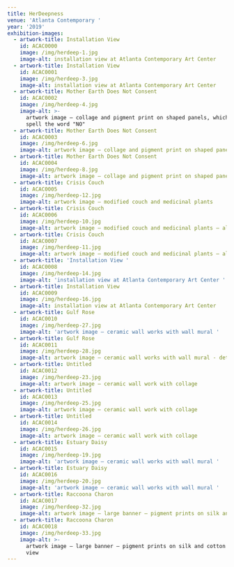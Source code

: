 ```yaml
---
title: HerDeepness
venue: 'Atlanta Contemporary '
year: '2019'
exhibition-images:
  - artwork-title: Installation View
    id: ACAC0000
    image: /img/herdeep-1.jpg
    image-alt: installation view at Atlanta Contemporary Art Center
  - artwork-title: Installation View
    id: ACAC0001
    image: /img/herdeep-3.jpg
    image-alt: installation view at Atlanta Contemporary Art Center
  - artwork-title: Mother Earth Does Not Consent
    id: ACAC0002
    image: /img/herdeep-4.jpg
    image-alt: >-
      artwork image – collage and pigment print on shaped panels, which together
      spell the word "NO"
  - artwork-title: Mother Earth Does Not Consent
    id: ACAC0003
    image: /img/herdeep-6.jpg
    image-alt: artwork image – collage and pigment print on shaped panels – alt view
  - artwork-title: Mother Earth Does Not Consent
    id: ACAC0004
    image: /img/herdeep-8.jpg
    image-alt: artwork image – collage and pigment print on shaped panels – detail view
  - artwork-title: Crisis Couch
    id: ACAC0005
    image: /img/herdeep-12.jpg
    image-alt: artwork image – modified couch and medicinal plants
  - artwork-title: Crisis Couch
    id: ACAC0006
    image: /img/herdeep-10.jpg
    image-alt: artwork image – modified couch and medicinal plants – alt view
  - artwork-title: Crisis Couch
    id: ACAC0007
    image: /img/herdeep-11.jpg
    image-alt: artwork image – modified couch and medicinal plants – alt view
  - artwork-title: 'Installation View '
    id: ACAC0008
    image: /img/herdeep-14.jpg
    image-alt: 'installation view at Atlanta Contemporary Art Center '
  - artwork-title: Installation View
    id: ACAC0009
    image: /img/herdeep-16.jpg
    image-alt: installation view at Atlanta Contemporary Art Center
  - artwork-title: Gulf Rose
    id: ACAC0010
    image: /img/herdeep-27.jpg
    image-alt: 'artwork image – ceramic wall works with wall mural '
  - artwork-title: Gulf Rose
    id: ACAC0011
    image: /img/herdeep-28.jpg
    image-alt: artwork image – ceramic wall works with wall mural - detail view
  - artwork-title: Untitled
    id: ACAC0012
    image: /img/herdeep-23.jpg
    image-alt: artwork image – ceramic wall work with collage
  - artwork-title: Untitled
    id: ACAC0013
    image: /img/herdeep-25.jpg
    image-alt: artwork image – ceramic wall work with collage
  - artwork-title: Untitled
    id: ACAC0014
    image: /img/herdeep-26.jpg
    image-alt: artwork image – ceramic wall work with collage
  - artwork-title: Estuary Daisy
    id: ACAC0015
    image: /img/herdeep-19.jpg
    image-alt: 'artwork image – ceramic wall works with wall mural '
  - artwork-title: Estuary Daisy
    id: ACAC0016
    image: /img/herdeep-20.jpg
    image-alt: 'artwork image – ceramic wall works with wall mural '
  - artwork-title: Raccoona Charon
    id: ACAC0017
    image: /img/herdeep-32.jpg
    image-alt: artwork image – large banner – pigment prints on silk and cotton
  - artwork-title: Raccoona Charon
    id: ACAC0018
    image: /img/herdeep-33.jpg
    image-alt: >-
      artwork image – large banner – pigment prints on silk and cotton – detail
      view
---
```


